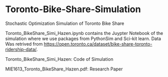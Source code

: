 # Toronto-Bike-Share-Simulation
Stochastic Optimization Simulation of Toronto Bike Share

Toronto_BikeShare_Simi_Hazen.ipynb contains the Juypter Notebook of the simulation where we use packages from PythonSim and Sci-kit learn.
Data Was retrived from https://open.toronto.ca/dataset/bike-share-toronto-ridership-data/.

Toronto_BikeShare_Simi_Hazen: Code of Simulation

MIE1613_Toronto_BikeShare_Hazen.pdf: Research Paper  
